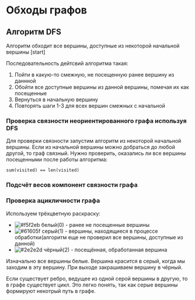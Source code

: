 # Обходы графов
## Алгоритм DFS
Алгоритм обходит все вершины, доступные из некоторой начальной вершины [start]

Последовательность дейтсвий алгоритма такая:
1. Пойти в какую-то смежную, не посещенную ранее вершину из даннной
2. Обойти все доступные вершины из данной вершины, помечая их как посещенные
3. Вернуться в начальную вершину
4. Повторять шаги 1-3 для всех вершин смежных с начальной

### Проверка связности неориентированного графа используя DFS

Для проверки связности запустим алгоритм из некоторой начальной вершины. Если из начальной вершины можно добраться до любой другой, то граф связный. Нужно проверить, оказались ли все вершины посещенными после работы алгоритма:

```
sum(visited) == len(visited)
```

### Подсчёт весов компонент связности графа


### Проверка ацикличности графа

Используем трёхцветную раскраску:

- ![#f5f2eb](https://via.placeholder.com/15/1589F0/000000?text=+) белый(0) - ранее не посещенные вершины
- ![#61605f](https://via.placeholder.com/15/1589F0/000000?text=+) серый(1) - вершины, находящиеся в процессе обработки(алгоритм еще не проверил все вершины, доступные из данной)
- ![#2e2e2d](https://via.placeholder.com/15/1589F0/000000?text=+) чёрный(2) - посещённая, обработанная вершина

Изначально все вершины белые. Вершина красится в серый, когда мы заходим в эту вершину. При выходе закрашиваем вершину в чёрный. 

Если существует ребро, ведущее из одной серой вершины в другую, то в графе существует цикл. Это легко понять, так как серые вершины формируют некотрый путь в графе. 





